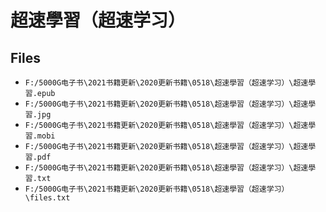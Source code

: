 # 超速學習（超速学习）

## Files

- `F:/5000G电子书\2021书籍更新\2020更新书籍\0518\超速學習（超速学习）\超速學習.epub`
- `F:/5000G电子书\2021书籍更新\2020更新书籍\0518\超速學習（超速学习）\超速學習.jpg`
- `F:/5000G电子书\2021书籍更新\2020更新书籍\0518\超速學習（超速学习）\超速學習.mobi`
- `F:/5000G电子书\2021书籍更新\2020更新书籍\0518\超速學習（超速学习）\超速學習.pdf`
- `F:/5000G电子书\2021书籍更新\2020更新书籍\0518\超速學習（超速学习）\超速學習.txt`
- `F:/5000G电子书\2021书籍更新\2020更新书籍\0518\超速學習（超速学习）\files.txt`
